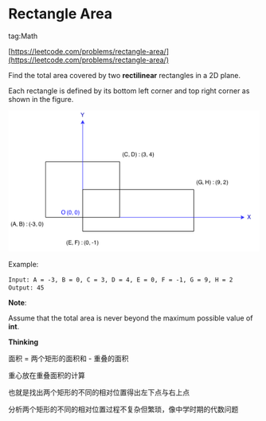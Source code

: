 # Rectangle Area #

tag:Math

[https://leetcode.com/problems/rectangle-area/](https://leetcode.com/problems/rectangle-area/)

Find the total area covered by two **rectilinear** rectangles in a 2D plane.

Each rectangle is defined by its bottom left corner and top right corner as shown in the figure.

![](image/rectangle_area.png)

Example:

	Input: A = -3, B = 0, C = 3, D = 4, E = 0, F = -1, G = 9, H = 2
	Output: 45

**Note**:

Assume that the total area is never beyond the maximum possible value of **int**.


**Thinking**

面积 = 两个矩形的面积和 - 重叠的面积

重心放在重叠面积的计算

也就是找出两个矩形的不同的相对位置得出左下点与右上点

分析两个矩形的不同的相对位置过程不复杂但繁琐，像中学时期的代数问题